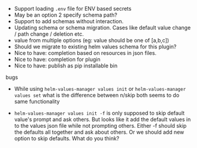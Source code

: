 - Support loading `.env` file for ENV based secrets
- May be an option 2 specify schema path?
- Support to add schemas without interaction.
- Updating schema or schema migration. Cases like default value change / path change / deletion etc.
- value from multiple options (eg: value should be one of [a,b,c])
- Should we migrate to existing helm values schema for this plugin?
- Nice to have: completion based on resources in json files.
- Nice to have: completion for plugin
- Nice to have: publish as pip installable bin

bugs
- While using `helm-values-manager values init` or `helm-values-manager values set` what is the difference between n/skip both seems to do same functionality

- `helm-values-manager values init -f` is only supposed to skip default value's prompt and ask others. But looks like it add the default values in to the values json file while not prompting others. Either -f should skip the defaults all together and ask about others. Or we should add new option to skip defaults. What do you think?